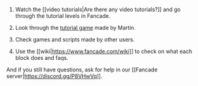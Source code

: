 1. Watch the [[video tutorials|Are there any video tutorials?]] and go through the tutorial levels in Fancade.

2. Look through the [tutorial game](https://fancade.page.link/qZPM) made by Martin.

3. Check games and scripts made by other users.

4. Use the [[wiki|https://www.fancade.com/wiki]] to check on what each block does and faqs.

And if you still have questions, ask for help in our [[Fancade server|https://discord.gg/P8VHwVq]].

